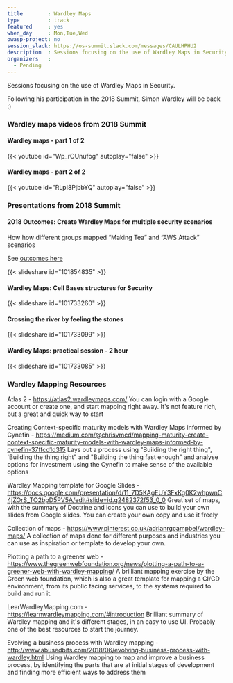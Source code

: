 ```yaml
---
title        : Wardley Maps
type         : track
featured     : yes
when_day     : Mon,Tue,Wed
owasp-project: no
session_slack: https://os-summit.slack.com/messages/CAULHPHU2
description  : Sessions focusing on the use of Wardley Maps in Security
organizers   :
  - Pending
---
```


Sessions focusing on the use of Wardley Maps in Security.

Following his participation in the 2018 Summit, Simon Wardley will be back :)

### Wardley maps videos from 2018 Summit

#### Wardley maps - part 1 of 2

{{< youtube id="Wp_rOUnufog" autoplay="false" >}}


#### Wardley maps - part 2 of 2

{{< youtube id="RLpI8PjbbYQ" autoplay="false" >}}

### Presentations from 2018 Summit

####  2018 Outcomes: Create Wardley Maps for multiple security scenarios

How how different groups mapped “Making Tea” and “AWS Attack” scenarios

See [outcomes here](https://2018.open-security-summit.org/outcomes/tracks/maps-and-graphs/user-sessions/create-wardley-mappings-for-multiple-security-scenarios/)

{{< slideshare id="101854835" >}}

#### Wardley Maps: Cell Bases structures for Security

{{< slideshare id="101733260" >}}

#### Crossing the river by feeling the stones

{{< slideshare id="101733099" >}}


#### Wardley Maps: practical session - 2 hour

{{< slideshare id="101733085" >}}

### Wardley Mapping Resources

Atlas 2 - https://atlas2.wardleymaps.com/
You can login with a Google account or create one, and start mapping right away. It's not feature rich, but a great and quick way to start

Creating Context-specific maturity models with Wardley Maps informed by Cynefin - https://medium.com/@chrisvmcd/mapping-maturity-create-context-specific-maturity-models-with-wardley-maps-informed-by-cynefin-37ffcd1d315
Lays out a process using "Building the right thing", 'Building the thing right" and "Building the thing fast enough" and analyse options for investment using the Cynefin to make sense of the available options

Wardley Mapping template for Google Slides - https://docs.google.com/presentation/d/11_7D5KAgEUY3FxKg0K2whpwnC4jZOrS_TO2bpD5PV5A/edit#slide=id.g2482372f53_0_0
Great set of maps, with the summary of Doctrine and icons you can use to build your own slides from Google slides. You can create your own copy and use it freely

Collection of maps - https://www.pinterest.co.uk/adrianrgcampbel/wardley-maps/
A collection of maps done for different purposes and industries you can use as inspiration or template to develop your own.

Plotting a path to a greener web - https://www.thegreenwebfoundation.org/news/plotting-a-path-to-a-greener-web-with-wardley-mapping/
A brilliant mapping exercise by the Green web foundation, which is also a great template for mapping a CI/CD environment, from its public facing services, to the systems required to build and run it.

LearWardleyMapping.com - https://learnwardleymapping.com/#introduction
Brilliant summary of Wardley mapping and it's different stages, in an easy to use UI. Probably one of the best resources to start the journey.

Evolving a business process with Wardley mapping - http://www.abusedbits.com/2018/06/evolving-business-process-with-wardley.html
Using Wardley mapping to map and improve a business process, by identifying the parts that are at initial stages of development and finding more efficient ways to address them
